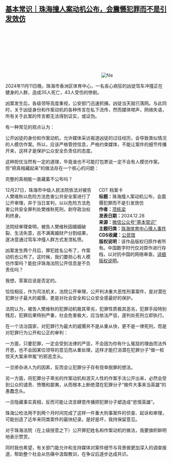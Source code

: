 <!--1735387631000-->
[基本常识｜珠海撞人案动机公布，会震慑犯罪而不是引发效仿](https://chinadigitaltimes.net/chinese/714460.html)
------

<p><img decoding="async" src="data:image/svg+xml,%3Csvg%20xmlns='http://www.w3.org/2000/svg'%20viewBox='0%200%200%200'%3E%3C/svg%3E" alt="file" data-lazy-src="https://chinadigitaltimes.net/chinese/files/2024/12/image-1735387527376.png"><noscript><img decoding="async" src="https://chinadigitaltimes.net/chinese/files/2024/12/image-1735387527376.png" alt="file"></noscript></p><p>2024年11月11日晚，珠海市香洲区体育中心，一名丧心病狂的凶徒驾车冲撞正在健身的人群，造成35人死亡，43人受伤的惨剧。</p><p>凶案发生后，各级领导高度重视，公安部门迅速抓捕，凶徒当天就已落网。与此同时，关于凶徒身份和作案动机的各种传言在私下流传，然而媒体噤声，网络失语，所有关于此案的传言都无法得到证实，或证伪。</p><p>有一种常见的观点认为：</p><p>公开凶徒的身份和作案动机，允许媒体采访报道凶徒的过往经历，会导致类似情况的人模仿作案。所以，应该严格管控信息，严格约束媒体，不能让案件的细节传播开来，这样才是保护公众安全负责任的态度。</p><p>这种担忧当然有一定的道理，毕竟谁也不可能打包票说一定不会有人模仿作案。但“把真相藏起来”的做法存在一个核心的问题：</p><p>完整的真相能一直藏着不公布吗？</p><div style="width:42%;float:right;padding-left:20px;"><div class="su-spoiler su-spoiler-style-fancy su-spoiler-icon-chevron-circle" data-scroll-offset="0" data-anchor-in-url="no"><div class="su-spoiler-title" tabindex="0" role="button"><span class="su-spoiler-icon"></span>CDT 档案卡</div><div class="su-spoiler-content su-u-clearfix su-u-trim"><strong>标题：</strong>珠海撞人案动机公布，会震慑犯罪而不是引发效仿<br><strong>作者：</strong><a href="https://chinadigitaltimes.net/space/基本常识" target="_blank">项栋梁</a><br><strong>发表日期：</strong>2024.12.28<br><strong>来源：</strong><a href="https://web.archive.org/web/*/https://mp.weixin.qq.com/s/zuvQsfkgCwJOpslzhstuHA" target="_blank">微信公众号“基本常识”</a><br><strong>主题归类：</strong><a href="https://chinadigitaltimes.net/space/珠海体育中心撞人事件" target="_blank">珠海体育中心撞人事件</a><br><strong>CDS收藏：</strong><a href="https://chinadigitaltimes.net/space/%E5%85%AC%E6%B0%91%E9%A6%86" target="_blank" rel="noopener">公民馆</a><br><strong>版权说明：</strong>该作品版权归原作者所有。中国数字时代仅对原作进行存档，以对抗中国的网络审查。<a href="https://chinadigitaltimes.net/chinese/copyright">详细版权说明</a>。</div></div></div><p>12月27日，珠海市中级人民法院依法对被告人樊维秋以危险方法危害公共安全案进行了公开审理，并于当日宣判，以以危险方法危害公共安全罪判处樊维秋死刑，剥夺政治权利终身。</p><p>法院经审理查明，被告人樊维秋因婚姻破裂、生活失意，且不满离婚财产分割结果，遂决意通过驾车冲撞人群方式发泄私愤。</p><p>凶案发生两个月后，罪犯姓名公布了，作案动机也公布了。这时候，我们要担心有人模仿作案吗？能批评珠海法院公开信息是不负责任吗？</p><p>我想，答案应该是否定的。</p><p>恰恰相反，作为司法机关，法院公开审理，公开判决重大恶性刑事案件，是对潜在犯罪分子最大的威慑，更是对社会安全和公众安全感最好的保护。</p><p>法院认为，被告人樊维秋的犯罪动机极其卑劣，犯罪性质极其恶劣，犯罪手段特别残忍，犯罪后果特别严重，社会危害极大，应当依法严惩，遂判处死刑立即执行。</p><p>在一个法治国家，对犯罪行为最大的威慑并不是从重从快，更不是一律死刑，而是对犯罪行为公开和公正的审判：</p><p>一方面，只要犯罪，一定会受到法律的严惩，不会因为你有什么冤屈的理由而法外开恩，也不会因某位领导的意见而从重处理，这样才能打消潜在犯罪分子“做一桩惊天大案来申冤”的邪恶念头。</p><p>一旦掺杂进人为的因素，反而会让犯罪分子存有侥幸脱罪的想法。</p><p>另一方面，将犯罪分子卑劣的作案动机和泯灭人性的作案手法公开出来，必然会受到公众的谴责、愤慨和鄙夷，从而根本上断绝潜在犯罪分子“做件大事来当英雄”的愚蠢念头。</p><p>一旦隐藏事实真相，反而可能让流言肆意传播把犯罪分子塑造成“悲情英雄”。</p><p>珠海公检法用不到两个月时间完成了这样一件重大刑事案件的侦查、起诉和审理，可能创造了近年来同类案件的最快纪录。是好是坏，我持保留意见。</p><p>对于珠海法院（在上级授意之下）公开罪犯姓名和作案动机的做法，我要旗帜鲜明地表示赞赏。</p><p>同时我也希望，有关部门能允许和支持媒体对案件细节与背景做更加深入的调查报道，帮助整个社会从伤痛中汲取教训，在争议后逐步达成共识。</p><div class="addtoany_share_save_container addtoany_content addtoany_content_bottom"><div class="a2a_kit a2a_kit_size_32 addtoany_list" data-a2a-url="https://chinadigitaltimes.net/chinese/714460.html" data-a2a-title="基本常识｜珠海撞人案动机公布，会震慑犯罪而不是引发效仿"><a class="a2a_button_facebook" href="https://www.addtoany.com/add_to/facebook?linkurl=https%3A%2F%2Fchinadigitaltimes.net%2Fchinese%2F714460.html&amp;linkname=%E5%9F%BA%E6%9C%AC%E5%B8%B8%E8%AF%86%EF%BD%9C%E7%8F%A0%E6%B5%B7%E6%92%9E%E4%BA%BA%E6%A1%88%E5%8A%A8%E6%9C%BA%E5%85%AC%E5%B8%83%EF%BC%8C%E4%BC%9A%E9%9C%87%E6%85%91%E7%8A%AF%E7%BD%AA%E8%80%8C%E4%B8%8D%E6%98%AF%E5%BC%95%E5%8F%91%E6%95%88%E4%BB%BF" title="Facebook" rel="nofollow noopener" target="_blank"></a><a class="a2a_button_twitter" href="https://www.addtoany.com/add_to/twitter?linkurl=https%3A%2F%2Fchinadigitaltimes.net%2Fchinese%2F714460.html&amp;linkname=%E5%9F%BA%E6%9C%AC%E5%B8%B8%E8%AF%86%EF%BD%9C%E7%8F%A0%E6%B5%B7%E6%92%9E%E4%BA%BA%E6%A1%88%E5%8A%A8%E6%9C%BA%E5%85%AC%E5%B8%83%EF%BC%8C%E4%BC%9A%E9%9C%87%E6%85%91%E7%8A%AF%E7%BD%AA%E8%80%8C%E4%B8%8D%E6%98%AF%E5%BC%95%E5%8F%91%E6%95%88%E4%BB%BF" title="Twitter" rel="nofollow noopener" target="_blank"></a><a class="a2a_button_telegram" href="https://www.addtoany.com/add_to/telegram?linkurl=https%3A%2F%2Fchinadigitaltimes.net%2Fchinese%2F714460.html&amp;linkname=%E5%9F%BA%E6%9C%AC%E5%B8%B8%E8%AF%86%EF%BD%9C%E7%8F%A0%E6%B5%B7%E6%92%9E%E4%BA%BA%E6%A1%88%E5%8A%A8%E6%9C%BA%E5%85%AC%E5%B8%83%EF%BC%8C%E4%BC%9A%E9%9C%87%E6%85%91%E7%8A%AF%E7%BD%AA%E8%80%8C%E4%B8%8D%E6%98%AF%E5%BC%95%E5%8F%91%E6%95%88%E4%BB%BF" title="Telegram" rel="nofollow noopener" target="_blank"></a><a class="a2a_button_reddit" href="https://www.addtoany.com/add_to/reddit?linkurl=https%3A%2F%2Fchinadigitaltimes.net%2Fchinese%2F714460.html&amp;linkname=%E5%9F%BA%E6%9C%AC%E5%B8%B8%E8%AF%86%EF%BD%9C%E7%8F%A0%E6%B5%B7%E6%92%9E%E4%BA%BA%E6%A1%88%E5%8A%A8%E6%9C%BA%E5%85%AC%E5%B8%83%EF%BC%8C%E4%BC%9A%E9%9C%87%E6%85%91%E7%8A%AF%E7%BD%AA%E8%80%8C%E4%B8%8D%E6%98%AF%E5%BC%95%E5%8F%91%E6%95%88%E4%BB%BF" title="Reddit" rel="nofollow noopener" target="_blank"></a><a class="a2a_button_whatsapp" href="https://www.addtoany.com/add_to/whatsapp?linkurl=https%3A%2F%2Fchinadigitaltimes.net%2Fchinese%2F714460.html&amp;linkname=%E5%9F%BA%E6%9C%AC%E5%B8%B8%E8%AF%86%EF%BD%9C%E7%8F%A0%E6%B5%B7%E6%92%9E%E4%BA%BA%E6%A1%88%E5%8A%A8%E6%9C%BA%E5%85%AC%E5%B8%83%EF%BC%8C%E4%BC%9A%E9%9C%87%E6%85%91%E7%8A%AF%E7%BD%AA%E8%80%8C%E4%B8%8D%E6%98%AF%E5%BC%95%E5%8F%91%E6%95%88%E4%BB%BF" title="WhatsApp" rel="nofollow noopener" target="_blank"></a><a class="a2a_button_email" href="https://www.addtoany.com/add_to/email?linkurl=https%3A%2F%2Fchinadigitaltimes.net%2Fchinese%2F714460.html&amp;linkname=%E5%9F%BA%E6%9C%AC%E5%B8%B8%E8%AF%86%EF%BD%9C%E7%8F%A0%E6%B5%B7%E6%92%9E%E4%BA%BA%E6%A1%88%E5%8A%A8%E6%9C%BA%E5%85%AC%E5%B8%83%EF%BC%8C%E4%BC%9A%E9%9C%87%E6%85%91%E7%8A%AF%E7%BD%AA%E8%80%8C%E4%B8%8D%E6%98%AF%E5%BC%95%E5%8F%91%E6%95%88%E4%BB%BF" title="Email" rel="nofollow noopener" target="_blank"></a><a class="a2a_button_copy_link" href="https://www.addtoany.com/add_to/copy_link?linkurl=https%3A%2F%2Fchinadigitaltimes.net%2Fchinese%2F714460.html&amp;linkname=%E5%9F%BA%E6%9C%AC%E5%B8%B8%E8%AF%86%EF%BD%9C%E7%8F%A0%E6%B5%B7%E6%92%9E%E4%BA%BA%E6%A1%88%E5%8A%A8%E6%9C%BA%E5%85%AC%E5%B8%83%EF%BC%8C%E4%BC%9A%E9%9C%87%E6%85%91%E7%8A%AF%E7%BD%AA%E8%80%8C%E4%B8%8D%E6%98%AF%E5%BC%95%E5%8F%91%E6%95%88%E4%BB%BF" title="Copy Link" rel="nofollow noopener" target="_blank"></a><a class="a2a_dd addtoany_share_save addtoany_share" href="https://www.addtoany.com/share"></a></div></div>
